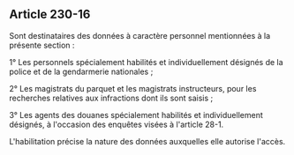 Article 230-16
----
Sont destinataires des données à caractère personnel mentionnées à la présente
section :

1° Les personnels spécialement habilités et individuellement désignés de la
police et de la gendarmerie nationales ;

2° Les magistrats du parquet et les magistrats instructeurs, pour les recherches
relatives aux infractions dont ils sont saisis ;

3° Les agents des douanes spécialement habilités et individuellement désignés, à
l'occasion des enquêtes visées à l'article 28-1.

L'habilitation précise la nature des données auxquelles elle autorise l'accès.
